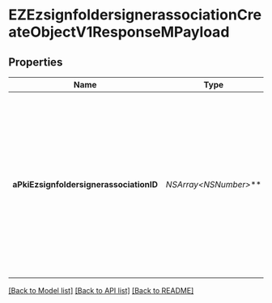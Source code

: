 # EZEzsignfoldersignerassociationCreateObjectV1ResponseMPayload

## Properties
Name | Type | Description | Notes
------------ | ------------- | ------------- | -------------
**aPkiEzsignfoldersignerassociationID** | **NSArray&lt;NSNumber*&gt;*** | An array of unique IDs representing the object that were requested to be created.  They are returned in the same order as the array containing the objects to be created that was sent in the request. | 

[[Back to Model list]](../README.md#documentation-for-models) [[Back to API list]](../README.md#documentation-for-api-endpoints) [[Back to README]](../README.md)


